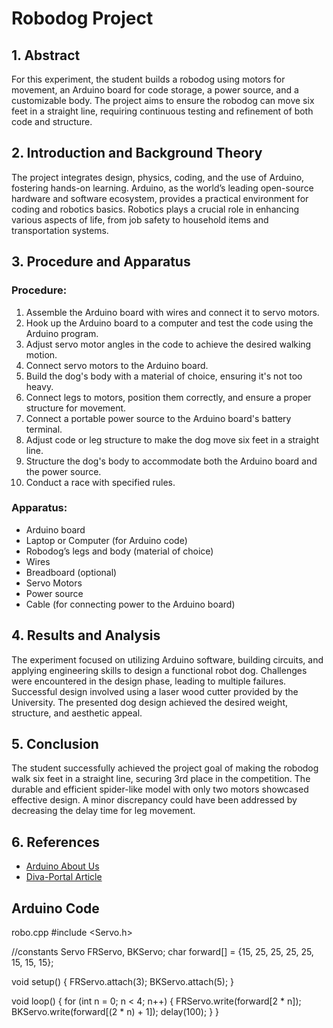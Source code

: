 # Robodog Project

## 1. Abstract

For this experiment, the student builds a robodog using motors for movement, an Arduino board for code storage, a power source, and a customizable body. The project aims to ensure the robodog can move six feet in a straight line, requiring continuous testing and refinement of both code and structure.

## 2. Introduction and Background Theory

The project integrates design, physics, coding, and the use of Arduino, fostering hands-on learning. Arduino, as the world’s leading open-source hardware and software ecosystem, provides a practical environment for coding and robotics basics. Robotics plays a crucial role in enhancing various aspects of life, from job safety to household items and transportation systems.

## 3. Procedure and Apparatus

### Procedure:

1. Assemble the Arduino board with wires and connect it to servo motors.
2. Hook up the Arduino board to a computer and test the code using the Arduino program.
3. Adjust servo motor angles in the code to achieve the desired walking motion.
4. Connect servo motors to the Arduino board.
5. Build the dog's body with a material of choice, ensuring it's not too heavy.
6. Connect legs to motors, position them correctly, and ensure a proper structure for movement.
7. Connect a portable power source to the Arduino board's battery terminal.
8. Adjust code or leg structure to make the dog move six feet in a straight line.
9. Structure the dog's body to accommodate both the Arduino board and the power source.
10. Conduct a race with specified rules.

### Apparatus:

- Arduino board
- Laptop or Computer (for Arduino code)
- Robodog’s legs and body (material of choice)
- Wires
- Breadboard (optional)
- Servo Motors
- Power source
- Cable (for connecting power to the Arduino board)

## 4. Results and Analysis

The experiment focused on utilizing Arduino software, building circuits, and applying engineering skills to design a functional robot dog. Challenges were encountered in the design phase, leading to multiple failures. Successful design involved using a laser wood cutter provided by the University. The presented dog design achieved the desired weight, structure, and aesthetic appeal.

## 5. Conclusion

The student successfully achieved the project goal of making the robodog walk six feet in a straight line, securing 3rd place in the competition. The durable and efficient spider-like model with only two motors showcased effective design. A minor discrepancy could have been addressed by decreasing the delay time for leg movement.

## 6. References

- [Arduino About Us](https://www.arduino.cc/en/Main/AboutUs)
- [Diva-Portal Article](https://www.diva-portal.org/smash/get/diva2:646174/FULLTEXT01.pdf)

## Arduino Code

robo.cpp
#include <Servo.h>

//constants
Servo FRServo, BKServo;
char forward[] = {15, 25, 25, 25, 25, 15, 15, 15};

void setup()
{
   FRServo.attach(3);
   BKServo.attach(5);
}

void loop()
{
  for (int n = 0; n < 4; n++)
  {
    FRServo.write(forward[2 * n]);
    BKServo.write(forward[(2 * n) + 1]);
    delay(100);
  }
}
